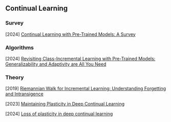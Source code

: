 ## Continual Learning

### Survey

[2024] [Continual Learning with Pre-Trained Models: A Survey](https://arxiv.org/abs/2401.16386)



### Algorithms

[2024] [Revisiting Class-Incremental Learning with Pre-Trained Models: Generalizability and Adaptivity are All You Need](https://arxiv.org/abs/2303.07338)



### Theory

[2019] [Riemannian Walk for Incremental Learning: Understanding Forgetting and Intransigence](https://openaccess.thecvf.com/content_ECCV_2018/papers/Arslan_Chaudhry__Riemannian_Walk_ECCV_2018_paper.pdf)

[2023] [Maintaining Plasticity in Deep Continual Learning](https://arxiv.org/abs/2306.13812)

[2024] [Loss of plasticity in deep continual learning](https://www.nature.com/articles/s41586-024-07711-7.pdf)

